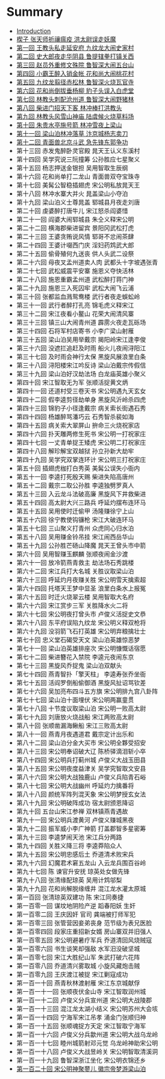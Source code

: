 # Summary

* [Introduction](README.md)
* [楔子 张天师祈禳瘟疫 洪太尉误走妖魔](xie_zi_zhang_tian_shi_qi_rang_wen_yi_hong_tai_wei_wu_zou_yao_mo.md)
* [第一回 王教头私走延安府 九纹龙大闹史家村](di_yi_hui_wang_jiao_tou_si_zou_yan_an_fu_jiu_wen_long_da_nao_shi_jia_cun.md)
* [第二回 史大郎夜走华阴县 鲁提辖拳打镇关西](di_er_hui_shi_da_lang_ye_zou_hua_yin_xian_lu_ti_xia_quan_da_zhen_guan_xi.md)
* [第三回 赵员外重修文殊院 鲁智深大闹五台山](di_san_hui_zhao_yuan_wai_zhong_xiu_wen_shu_yuan_lu_zhi_shen_da_nao_wu_tai_shan.md)
* [第四回 小霸王醉入销金帐 花和尚大闹桃花村](di_si_hui_xiao_ba_wang_zui_ru_xiao_jin_zhang_hua_he_shang_da_nao_tao_hua_cun.md)
* [第五回 九纹龙翦径赤松林 鲁智深火烧瓦官寺](di_wu_hui_jiu_wen_long_jian_jing_chi_song_lin_lu_zhi_shen_huo_shao_wa_guan_si.md)
* [第六回 花和尚倒拔垂杨柳 豹子头误入白虎堂](di_liu_hui_hua_he_shang_dao_ba_chui_yang_liu_bao_zi_tou_wu_ru_bai_hu_tang.md)
* [第七回 林教头刺配沧州道 鲁智深大闹野猪林](di_qi_hui_lin_jiao_tou_ci_pei_cang_zhou_dao_lu_zhi_shen_da_nao_ye_zhu_lin.md)
* [第八回 柴进门招天下客 林冲棒打洪教头](di_ba_hui_chai_jin_men_zhao_tian_xia_ke_lin_chong_bang_da_hong_jiao_tou.md)
* [第九回 林教头风雪山神庙 陆虞候火烧草料场](di_jiu_hui_lin_jiao_tou_feng_xue_shan_shen_miao_lu_yu_hou_huo_shao_cao_liao_chang.md)
* [第十回 朱贵水亭施号箭 林冲雪夜上梁山](di_shi_hui_zhu_gui_shui_ting_shi_hao_jian_lin_chong_xue_ye_shang_liang_shan.md)
* [第十一回 梁山泊林冲落草 汴京城杨志卖刀](di_shi_yi_hui_liang_shan_bo_lin_chong_luo_cao_bian_jing_cheng_yang_zhi_mai_dao.md)
* [第十二回 青面兽北京斗武 急先锋东郭争功](di_shi_er_hui_qing_mian_shou_bei_jing_dou_wu_ji_xian_feng_dong_guo_zheng_gong.md)
* 第十三回 赤发鬼醉卧灵官殿 晁天王认义东溪村
* 第十四回 吴学究说三阮撞筹 公孙胜应七星聚义
* 第十五回 杨志押送金银担 吴用智取生辰纲
* 第十六回 花和尚单打二龙山 青面兽双夺宝珠寺
* 第十七回 美髯公智稳插翅虎 宋公明私放晁天王
* 第十八回 林冲水寨大并火 晁盖梁山小夺泊
* 第十九回 梁山泊义士尊晁盖 郓城县月夜走刘唐
* 第二十回 虔婆醉打唐牛儿 宋江怒杀阎婆惜
* 第二十一回 阎婆大闹郓城县 朱仝义释宋公明
* 第二十二回 横海郡柴进留宾 景阳冈武松打虎
* 第二十三回 王婆贪贿说风情 郓哥不忿闹茶肆
* 第二十四回 王婆计啜西门庆 淫妇药鸩武大郎
* 第二十五回 偷骨殖何九送丧 供人头武二设祭
* 第二十六回 母夜叉孟州道卖人肉 武都头十字坡遇张青
* 第二十七回 武松威震平安寨 施恩义夺快活林
* 第二十八回 施恩重霸孟州道 武松醉打蒋门神
* 第二十九回 施恩三入死囚牢 武松大闹飞云浦
* 第三十回 张都监血溅鸳鸯楼 武行者夜走蜈蚣岭
* 第三十一回 武行者醉打孔亮 锦毛虎义释宋江
* 第三十二回 宋江夜看小鳌山 花荣大闹清风寨
* 第三十三回 镇三山大闹青州道 霹雳火夜走瓦砾场
* 第三十四回 石将军村店寄书 小李广梁山射雁
* 第三十五回 梁山泊吴用举戴宗 揭阳岭宋江逢李俊
* 第三十六回 没遮拦追赶及时雨 船火儿夜闹浔阳江
* 第三十七回 及时雨会神行太保 黑旋风展浪里白条
* 第三十八回 浔阳楼宋江吟反诗 梁山泊戴宗传假信
* 第三十九回 梁山泊好汉劫法场 白龙庙英雄小聚义
* 第四十回 宋江智取无为军 张顺活捉黄文炳
* 第四十一回 还道村受三卷天书 宋公明遇九天玄女
* 第四十二回 假李逵剪径劫单身 黑旋风沂岭杀四虎
* 第四十三回 锦豹子小径逢戴宗 病关索长街遇石秀
* 第四十四回 杨雄醉骂潘巧云 石秀智杀裴如海
* 第四十五回 病关索大翠屏山 拚命三火烧祝家店
* 第四十六回 扑天雕两修生死书 宋公明一打祝家庄
* 第四十七回 一丈青单捉王矮虎 宋公明二打祝家庄
* 第四十八回 解珍解宝双越狱 孙立孙新大劫牢
* 第四十九回 吴学究双掌连环计 宋公明三打祝家庄
* 第五十回 插翅虎枷打白秀英 美髯公误失小衙内
* 第五十一回 李逵打死殷天赐 柴进失陷高唐州
* 第五十二回 戴宗二取公孙胜 李逵独劈罗真人
* 第五十三回 入云龙斗法破高廉 黑旋风下井救柴进
* 第五十四回 高太尉大兴三路兵 呼延灼摆布连环马
* 第五十五回 吴用使时迁偷甲 汤隆赚徐宁上山
* 第五十六回 徐宁教使钩镰枪 宋江大破连环马
* 第五十七回 三山聚义打青州 众虎同心归水泊
* 第五十八回 吴用赚金铃吊挂 宋江闹西岳华山
* 第五十九回 公孙胜芒砀山降魔 晁天王曾头市中箭
* 第六十回 吴用智赚玉麒麟 张顺夜闹金沙渡
* 第六十一回 放冷箭燕青救主 劫法场石秀跳楼
* 第六十二回 宋江兵打大名城 关胜议取梁山泊
* 第六十三回 呼延灼月夜赚关胜 宋公明雪天擒索超
* 第六十四回 托塔天王梦中显圣 浪里白条水上报冤
* 第六十五回 时迁火烧翠云楼 吴用智取大名府
* 第六十六回 宋江赏步三军 关胜降水火二将
* 第六十七回 宋公明夜打曾头市 卢俊义活捉史文恭
* 第六十八回 东平府误陷九纹龙 宋公明义释双枪将
* 第六十九回 没羽箭飞石打英雄 宋公明弃粮擒壮士
* 第七十回 忠义堂石碣受天文 梁山泊英雄惊恶梦
* 第七十一回 梁山泊英雄排座次 宋公明慷慨话宿愿
* 第七十二回 柴进簪花入禁院 李逵元夜闹东京
* 第七十三回 黑旋风乔捉鬼 梁山泊双献头
* 第七十四回 燕青智扑「擎天柱」 李逵寿张乔坐衙
* 第七十五回 活阎罗倒船偷御酒 黑旋风扯诏骂钦差
* 第七十六回 吴加亮布四斗五方旗 宋公明排九宫八卦阵
* 第七十七回 梁山泊十面埋伏 宋公明两赢童贯
* 第七十八回 十节度议取梁山泊 宋公明一败高太尉
* 第七十九回 刘唐放火烧战船 宋江两败高太尉
* 第八十回 张顺凿漏海鳅船 宋江三败高太尉
* 第八十一回 燕青月夜遇道君 戴宗定计出乐和
* 第八十二回 梁山泊分金大买市 宋公明全夥受招安
* 第八十三回 宋公明奉诏破大辽 陈桥驿滴泪斩小卒
* 第八十四回 宋公明兵打蓟州城 卢俊义大战玉田县
* 第八十五回 宋公明夜度益津关 吴学究智取文安县
* 第八十六回 宋公明大战独鹿山 卢俊义兵陷青石峪
* 第八十七回 宋公明大战幽州 呼延灼力擒番将
* 第八十八回 颜统军阵列混天象 宋公明梦授玄女法
* 第八十九回 宋公明破阵成功 宿太尉颁恩降诏
* 第九十回 五台山宋江参禅 双林镇燕青遇故
* 第九十一回 宋公明兵渡黄河 卢俊义赚城黑夜
* 第九十二回 振军威小李广神箭 打盖郡智多星密筹
* 第九十三回 李逵梦闹天池 宋江兵分两路
* 第九十四回 关胜义降三将 李逵莽陷众人
* 第九十五回 宋公明忠感后土 乔道清术败宋兵
* 第九十六回 幻魔君术窘五龙山 入云龙兵围百谷岭
* 第九十七回 陈 谏官升安抚 琼英处女做先锋
* 第九十八回 张清缘配琼英 吴用计鸩邬梨
* 第九十九回 花和尚解脱缘缠井 混江龙水灌太原城
* 第一百回 张清琼英双建功 陈 宋江同奏捷
* 第一百零一回 谋坟地阴险产逆 蹈春阳妖 生奸
* 第一百零二回 王庆因奸 官司 龚端被打师军犯
* 第一百零三回 张管营因妾弟丧身 范节级为表兄医脸
* 第一百零四回 段家庄重招新女婿 房山寨双并旧强人
* 第一百零五回 宋公明避暑疗军兵 乔道清回风烧贼寇
* 第一百零六回 书生谈笑却强敌 水军汨没破坚城
* 第一百零七回 宋江大胜纪山军 朱武打破六花阵
* 第一百零八回 乔道清兴雾取城 小旋风藏炮击贼
* 第一百零九回 王庆渡江被捉 宋江剿寇成功
* 第一百一十回 燕青秋林渡射雁 宋江东京城献俘
* 第一百一十一回 张顺夜伏金山寺 宋江智取润州城
* 第一百一十二回 卢俊义分兵宣州道 宋公明大战陵郡
* 第一百一十三回 混江龙太湖小结义 宋公明苏州大会垓
* 第一百一十四回 宁海军宋江吊孝 涌金门张顺归神
* 第一百一十五回 张顺魂捉方天定 宋江智取宁海军
* 第一百一十六回 卢俊义分兵歙州道 宋公明大战乌龙岭
* 第一百一十七回 睦州城箭射邓元觉 乌龙岭神助宋公明
* 第一百一十八回 卢俊义大战昱岭关 宋公明智取清溪洞
* 第一百一十九回 鲁智深浙江坐化 宋公明衣锦还乡
* [第一百二十回 宋公明神聚蓼儿 徽宗帝梦游梁山泊](di_yi_bai_er_shi_hui_song_gong_ming_shen_ju_liao_er_hui_zong_di_meng_you_liang_shan_bo.md)

